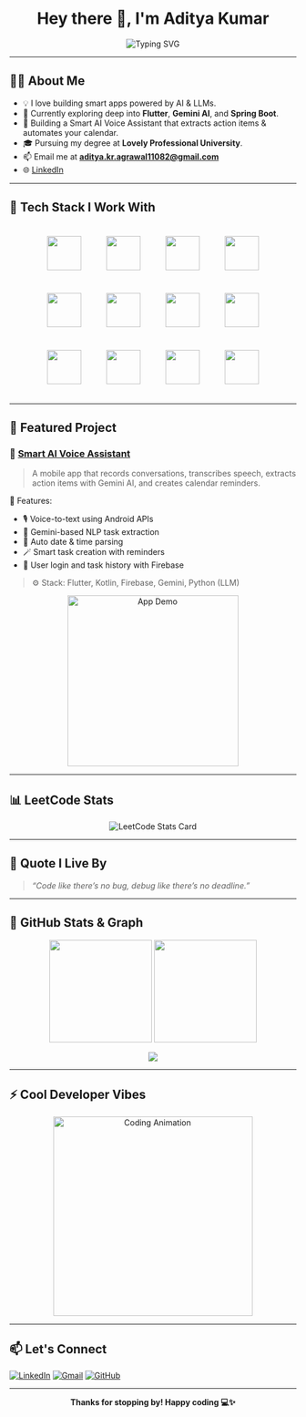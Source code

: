 <h1 align="center">Hey there 👋, I'm Aditya Kumar</h1>

<p align="center">
  <img src="https://readme-typing-svg.demolab.com?font=Fira+Code&size=24&pause=1000&color=00F7FF&center=true&vCenter=true&width=440&lines=AI+Explorer+%F0%9F%9A%80;+SpringBoot+Developer+%F0%9F%94%A5;Code.+Create.+Innovate." alt="Typing SVG" />
</p>

---

## 👨‍💻 About Me

- 💡 I love building smart apps powered by AI & LLMs.
- 🧠 Currently exploring deep into **Flutter**, **Gemini AI**, and **Spring Boot**.
- 🔭 Building a Smart AI Voice Assistant that extracts action items & automates your calendar.
- 🎓 Pursuing my degree at **Lovely Professional University**.
- 📫 Email me at **aditya.kr.agrawal11082@gmail.com**
- 🌐 [LinkedIn](https://www.linkedin.com/in/aditya-kumar-11082003-babua/)

---

## 🚀 Tech Stack I Work With

<div align="center">

  <img src="https://cdn.jsdelivr.net/gh/devicons/devicon/icons/python/python-original.svg" width="60" style="margin: 20px;" />
  <img src="https://cdn.jsdelivr.net/gh/devicons/devicon/icons/cplusplus/cplusplus-original.svg" width="60" style="margin: 20px;" />
  <img src="https://cdn.jsdelivr.net/gh/devicons/devicon/icons/java/java-original.svg" width="60" style="margin: 20px;" />
  <img src="https://cdn.jsdelivr.net/gh/devicons/devicon/icons/flutter/flutter-original.svg" width="60" style="margin: 20px;" />
  
  <img src="https://cdn.jsdelivr.net/gh/devicons/devicon/icons/kotlin/kotlin-original.svg" width="60" style="margin: 20px;" />
  <img src="https://cdn.jsdelivr.net/gh/devicons/devicon/icons/spring/spring-original.svg" width="60" style="margin: 20px;" />
  <img src="https://cdn.jsdelivr.net/gh/devicons/devicon/icons/firebase/firebase-plain.svg" width="60" style="margin: 20px;" />
  <img src="https://cdn.jsdelivr.net/gh/devicons/devicon/icons/mongodb/mongodb-original.svg" width="60" style="margin: 20px;" />
  
  <img src="https://cdn.jsdelivr.net/gh/devicons/devicon/icons/nodejs/nodejs-original.svg" width="60" style="margin: 20px;" />
  <img src="https://cdn.jsdelivr.net/gh/devicons/devicon/icons/mysql/mysql-original.svg" width="60" style="margin: 20px;" />
  <img src="https://cdn.jsdelivr.net/gh/devicons/devicon/icons/androidstudio/androidstudio-original.svg" width="60" style="margin: 20px;" />
  <img src="https://cdn.jsdelivr.net/gh/devicons/devicon/icons/html5/html5-original.svg" width="60" style="margin: 20px;" />

</div>

---

## 📱 Featured Project

### 🎤 [Smart AI Voice Assistant](https://github.com/adityakr1108/Smart-AI-Voice-Assistant-Mobile-App)

> A mobile app that records conversations, transcribes speech, extracts action items with Gemini AI, and creates calendar reminders.

🚀 Features:
- 🎙️ Voice-to-text using Android APIs  
- 🧠 Gemini-based NLP task extraction  
- 📅 Auto date & time parsing  
- 🪄 Smart task creation with reminders  
- 🔐 User login and task history with Firebase

> ⚙️ Stack: Flutter, Kotlin, Firebase, Gemini, Python (LLM)

<p align="center">
  <img src="https://github.com/adityakr1108/Smart-AI-Voice-Assistant-Mobile-App/blob/main/assets/demo.gif?raw=true" width="300" alt="App Demo"/>
</p>

---

## 📊 LeetCode Stats

<p align="center">
  <img src="https://leetcard.jacoblin.cool/aditya_Kumar_1108?theme=dark&font=Baloo+Bhai&ext=activity" alt="LeetCode Stats Card" />
</p>

---

## 🧠 Quote I Live By

> *“Code like there’s no bug, debug like there’s no deadline.”*

---

## 🧩 GitHub Stats & Graph

<p align="center">
  <img src="https://github-readme-stats.vercel.app/api?username=adityakr1108&show_icons=true&theme=radical&count_private=true" height="180"/>
  <img src="https://github-readme-stats.vercel.app/api/top-langs/?username=adityakr1108&layout=compact&theme=radical" height="180"/>
</p>

<p align="center">
  <img src="https://github-readme-activity-graph.vercel.app/graph?username=adityakr1108&theme=radical&area=true&hide_border=true" />
</p>

---

## ⚡ Cool Developer Vibes

<p align="center">
  <img src="https://media.giphy.com/media/qgQUggAC3Pfv687qPC/giphy.gif" width="350" alt="Coding Animation" />
</p>

---

## 📫 Let's Connect

[![LinkedIn](https://img.shields.io/badge/LinkedIn-Connect-blue?style=flat&logo=linkedin)](https://www.linkedin.com/in/aditya-kumar-11082003-babua/)
[![Gmail](https://img.shields.io/badge/Gmail-Contact-red?style=flat&logo=gmail)](mailto:aditya.kr.agrawal11082@gmail.com)
[![GitHub](https://img.shields.io/badge/GitHub-Follow-black?style=flat&logo=github)](https://github.com/adityakr1108)

---

<p align="center"><b>Thanks for stopping by! Happy coding 💻✨</b></p>

